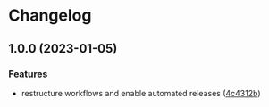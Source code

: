 # Changelog

## 1.0.0 (2023-01-05)


### Features

* restructure workflows and enable automated releases ([4c4312b](https://github.com/rolehippie/elastiflow/commit/4c4312b358b19dc168ef3db443f653e577d39a35))
